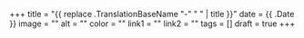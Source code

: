 +++
title = "{{ replace .TranslationBaseName "-" " " | title }}"
date = {{ .Date }}
image = ""
alt = ""
color = ""
link1 = ""
link2 = ""
tags = []
draft = true
+++
